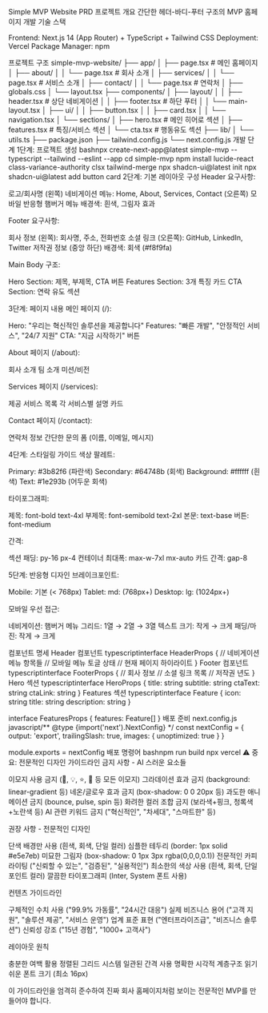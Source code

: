 Simple MVP Website PRD
프로젝트 개요
간단한 헤더-바디-푸터 구조의 MVP 홈페이지 개발
기술 스택

Frontend: Next.js 14 (App Router) + TypeScript + Tailwind CSS
Deployment: Vercel
Package Manager: npm

프로젝트 구조
simple-mvp-website/
├── app/
│   ├── page.tsx          # 메인 홈페이지
│   ├── about/
│   │   └── page.tsx      # 회사 소개
│   ├── services/
│   │   └── page.tsx      # 서비스 소개
│   ├── contact/
│   │   └── page.tsx      # 연락처
│   ├── globals.css
│   └── layout.tsx
├── components/
│   ├── layout/
│   │   ├── header.tsx    # 상단 네비게이션
│   │   ├── footer.tsx    # 하단 푸터
│   │   └── main-layout.tsx
│   ├── ui/
│   │   ├── button.tsx
│   │   ├── card.tsx
│   │   └── navigation.tsx
│   └── sections/
│       ├── hero.tsx      # 메인 히어로 섹션
│       ├── features.tsx  # 특징/서비스 섹션
│       └── cta.tsx       # 행동유도 섹션
├── lib/
│   └── utils.ts
├── package.json
├── tailwind.config.js
└── next.config.js
개발 단계
1단계: 프로젝트 생성
bashnpx create-next-app@latest simple-mvp --typescript --tailwind --eslint --app
cd simple-mvp
npm install lucide-react class-variance-authority clsx tailwind-merge
npx shadcn-ui@latest init
npx shadcn-ui@latest add button card
2단계: 기본 레이아웃 구성
Header 요구사항:

로고/회사명 (왼쪽)
네비게이션 메뉴: Home, About, Services, Contact (오른쪽)
모바일 반응형 햄버거 메뉴
배경색: 흰색, 그림자 효과

Footer 요구사항:

회사 정보 (왼쪽): 회사명, 주소, 전화번호
소셜 링크 (오른쪽): GitHub, LinkedIn, Twitter
저작권 정보 (중앙 하단)
배경색: 회색 (#f8f9fa)

Main Body 구조:

Hero Section: 제목, 부제목, CTA 버튼
Features Section: 3개 특징 카드
CTA Section: 연락 유도 섹션

3단계: 페이지 내용
메인 페이지 (/):

Hero: "우리는 혁신적인 솔루션을 제공합니다"
Features: "빠른 개발", "안정적인 서비스", "24/7 지원"
CTA: "지금 시작하기" 버튼

About 페이지 (/about):

회사 소개
팀 소개
미션/비전

Services 페이지 (/services):

제공 서비스 목록
각 서비스별 설명 카드

Contact 페이지 (/contact):

연락처 정보
간단한 문의 폼 (이름, 이메일, 메시지)

4단계: 스타일링 가이드
색상 팔레트:

Primary: #3b82f6 (파란색)
Secondary: #64748b (회색)
Background: #ffffff (흰색)
Text: #1e293b (어두운 회색)

타이포그래피:

제목: font-bold text-4xl
부제목: font-semibold text-2xl
본문: text-base
버튼: font-medium

간격:

섹션 패딩: py-16 px-4
컨테이너 최대폭: max-w-7xl mx-auto
카드 간격: gap-8

5단계: 반응형 디자인
브레이크포인트:

Mobile: 기본 (< 768px)
Tablet: md: (768px+)
Desktop: lg: (1024px+)

모바일 우선 접근:

네비게이션: 햄버거 메뉴
그리드: 1열 → 2열 → 3열
텍스트 크기: 작게 → 크게
패딩/마진: 작게 → 크게

컴포넌트 명세
Header 컴포넌트
typescriptinterface HeaderProps {
  // 네비게이션 메뉴 항목들
  // 모바일 메뉴 토글 상태
  // 현재 페이지 하이라이트
}
Footer 컴포넌트
typescriptinterface FooterProps {
  // 회사 정보
  // 소셜 링크 목록
  // 저작권 년도
}
Hero 섹션
typescriptinterface HeroProps {
  title: string
  subtitle: string
  ctaText: string
  ctaLink: string
}
Features 섹션
typescriptinterface Feature {
  icon: string
  title: string
  description: string
}

interface FeaturesProps {
  features: Feature[]
}
배포 준비
next.config.js
javascript/** @type {import('next').NextConfig} */
const nextConfig = {
  output: 'export',
  trailingSlash: true,
  images: {
    unoptimized: true
  }
}

module.exports = nextConfig
배포 명령어
bashnpm run build
npx vercel
⚠️ 중요: 전문적인 디자인 가이드라인
금지 사항 - AI 스러운 요소들

이모지 사용 금지 (🚀, 💡, ⭐, 📱 등 모든 이모지)
그라데이션 효과 금지 (background: linear-gradient 등)
네온/글로우 효과 금지 (box-shadow: 0 0 20px 등)
과도한 애니메이션 금지 (bounce, pulse, spin 등)
화려한 컬러 조합 금지 (보라색+핑크, 청록색+노란색 등)
AI 관련 키워드 금지 ("혁신적인", "차세대", "스마트한" 등)

권장 사항 - 전문적인 디자인

단색 배경만 사용 (흰색, 회색, 단일 컬러)
심플한 테두리 (border: 1px solid #e5e7eb)
미묘한 그림자 (box-shadow: 0 1px 3px rgba(0,0,0,0.1))
전문적인 카피라이팅 ("신뢰할 수 있는", "검증된", "실용적인")
최소한의 색상 사용 (흰색, 회색, 단일 포인트 컬러)
깔끔한 타이포그래피 (Inter, System 폰트 사용)

컨텐츠 가이드라인

구체적인 수치 사용 ("99.9% 가동률", "24시간 대응")
실제 비즈니스 용어 ("고객 지원", "솔루션 제공", "서비스 운영")
업계 표준 표현 ("엔터프라이즈급", "비즈니스 솔루션")
신뢰성 강조 ("15년 경험", "1000+ 고객사")

레이아웃 원칙

충분한 여백 활용
정렬된 그리드 시스템
일관된 간격 사용
명확한 시각적 계층구조
읽기 쉬운 폰트 크기 (최소 16px)

이 가이드라인을 엄격히 준수하여 진짜 회사 홈페이지처럼 보이는 전문적인 MVP를 만들어야 합니다.